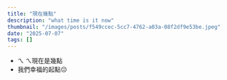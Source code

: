 ```yaml
---
title: "現在幾點"
description: "what time is it now"
thumbnail: "/images/posts/f549ccec-5cc7-4762-a03a-08f2df9e53be.jpeg"
date: "2025-07-07"
tags: []
---
```

- ㄟ ㄟ現在是幾點
- 我們幸福的起點😔
